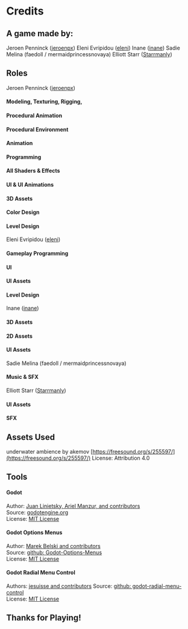 # Credits

## A game made by:

Jeroen Penninck ([jeroenpx](https://jeroenpx.itch.io/))
Eleni Evripidou ([eleni](https://eevrip.github.io/))
Inane ([inane](https://www.artstation.com/inanity))
Sadie Melina (faedoll / mermaidprincessnovaya)
Elliott Starr ([Starrmanly](https://linktr.ee/Starrmanly))




## Roles

Jeroen Penninck ([jeroenpx](https://jeroenpx.itch.io/))
#### Modeling, Texturing, Rigging,
#### Procedural Animation
#### Procedural Environment
#### Animation

#### Programming
#### All Shaders & Effects
#### UI & UI Animations
#### 3D Assets
#### Color Design
#### Level Design


Eleni Evripidou ([eleni](https://eevrip.github.io/))
#### Gameplay Programming
#### UI
#### UI Assets
#### Level Design


Inane ([inane](https://www.artstation.com/inanity))
#### 3D Assets
#### 2D Assets
#### UI Assets


Sadie Melina (faedoll / mermaidprincessnovaya)
#### Music & SFX


Elliott Starr ([Starrmanly](https://linktr.ee/Starrmanly))
#### UI Assets
#### SFX



## Assets Used
underwater ambience by akemov
[https://freesound.org/s/255597/](https://freesound.org/s/255597/)
License: Attribution 4.0


## Tools
#### Godot
Author: [Juan Linietsky, Ariel Manzur, and contributors](https://godotengine.org/contact)  
Source: [godotengine.org](https://godotengine.org/)  
License: [MIT License](https://github.com/godotengine/godot/blob/master/LICENSE.txt)

#### Godot Options Menus
Author: [Marek Belski and contributors](https://github.com/Maaack/Godot-Options-Menus/graphs/contributors)  
Source: [github: Godot-Options-Menus](https://github.com/Maaack/Godot-Options-Menus)  
License: [MIT License](https://github.com/Maaack/Godot-Options-Menus/blob/main/LICENSE.txt)  

#### Godot Radial Menu Control
Authors: [jesuisse and contributors](https://github.com/jesuisse/godot-radial-menu-control/graphs/contributors)
Source: [github: godot-radial-menu-control](https://github.com/jesuisse/godot-radial-menu-control)  
License: [MIT License](https://github.com/jesuisse/godot-radial-menu-control/blob/master/addons/RadialMenu/LICENSE) 





## Thanks for Playing!
